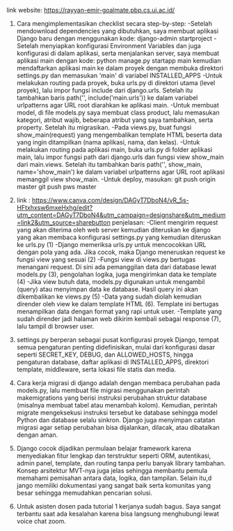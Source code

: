 link website: https://rayyan-emir-goalmate.pbp.cs.ui.ac.id/

1. Cara mengimplementasikan checklist secara step-by-step:
   -Setelah mendownload dependencies yang dibutuhkan, saya membuat aplikasi Django baru dengan menggunakan kode:
     django-admin startproject <nama-project>
   -Setelah menyiapkan konfigurasi Environment Variables dan juga konfigurasi di dalam aplikasi, serta menjalankan server, saya membuat aplikasi main dengan kode:
     python manage.py startapp main
     kemudian mendaftarkan aplikasi main ke dalam proyek dengan membuka direktori settings.py dan memasukan 'main' di variabel INSTALLED_APPS
   -Untuk melakukan routing pada proyek, buka urls.py di direktori utama (level proyek), lalu impor fungsi include dari django.urls.
    Setelah itu tambahkan baris path('', include('main.urls')) ke dalam variabel urlpatterns agar URL root diarahkan ke aplikasi main.
   -Untuk membuat model, di file models.py saya membuat class product, lalu memasukan kategori, atribut wajib, beberapa atribut yang saya tambahkan, serta property.
    Setelah itu migrasikan.
   -Pada views.py, buat fungsi show_main(request) yang mengembalikan template HTML beserta data yang ingin ditampilkan (nama aplikasi, nama, dan kelas).
   -Untuk melakukan routing pada aplikasi main, buka urls.py di folder aplikasi main, lalu impor fungsi path dari django.urls dan fungsi view show_main dari main.views.
    Setelah itu tambahkan baris path('', show_main, name='show_main') ke dalam variabel urlpatterns agar URL root aplikasi memanggil view show_main.
   -Untuk deploy, masukan:
    git push origin master
    git push pws master
   
2. link : https://www.canva.com/design/DAGyT7DboN4/vR_5s-HFtxhxsw6mxeHxhg/edit?utm_content=DAGyT7DboN4&utm_campaign=designshare&utm_medium=link2&utm_source=sharebutton
   penjelasan:
   -Client mengirim request yang akan diterima oleh web server kemudian diteruskan ke django yang akan membaca konfigurasi settings.py yang kemudian diteruskan ke urls.py (1)
   -Django memeriksa urls.py untuk mencocokkan URL dengan pola yang ada. Jika cocok, maka Django meneruskan request ke fungsi view yang sesuai (2)
   -Fungsi view di views.py bertugas menangani request. Di sini ada pemanggilan data dari database lewat models.py (3), pengolahan logika,
    juga mengirimkan data ke template (4)
   -Jika view butuh data, models.py digunakan untuk mengambil (query) atau menyimpan data ke database. Hasil query ini akan dikembalikan ke views.py (5)
   -Data yang sudah diolah kemudian dirender oleh view ke dalam template HTML (6). Template ini bertugas menampilkan data dengan format yang rapi untuk user.
   -Template yang sudah dirender jadi halaman web dikirim kembali sebagai response (7), lalu tampil di browser user.

3. settings.py berperan sebagai pusat konfigurasi proyek Django, tempat semua pengaturan penting didefinisikan, mulai dari konfigurasi dasar seperti SECRET_KEY, DEBUG, dan ALLOWED_HOSTS,
   hingga pengaturan database, daftar aplikasi di INSTALLED_APPS, direktori template, middleware, serta lokasi file statis dan media.
   
4. Cara kerja migrasi di django adalah dengan membaca perubahan pada models.py, lalu membuat file migrasi menggunakan perintah makemigrations yang berisi instruksi perubahan struktur database (misalnya membuat tabel atau menambah kolom).
   Kemudian, perintah migrate mengeksekusi instruksi tersebut ke database sehingga model Python dan database selalu sinkron. Django juga menyimpan catatan migrasi agar setiap perubahan bisa dijalankan, dilacak, atau dibatalkan dengan aman.

5. Django cocok dijadikan permulaan belajar framework karena menyediakan fitur lengkap dan terstruktur seperti ORM, autentikasi, admin panel, template, dan routing tanpa perlu banyak library tambahan.
   Konsep arsitektur MVT-nya juga jelas sehingga membantu pemula memahami pemisahan antara data, logika, dan tampilan. Selain itu,d jango memiliki dokumentasi yang sangat baik serta komunitas yang besar sehingga memudahkan pencarian solusi.

6. Untuk asisten dosen pada tutorial 1 kerjanya sudah bagus. Saya sangat terbantu saat ada kesalahan karena bisa langsung menghubungi lewat voice chat zoom.

    
